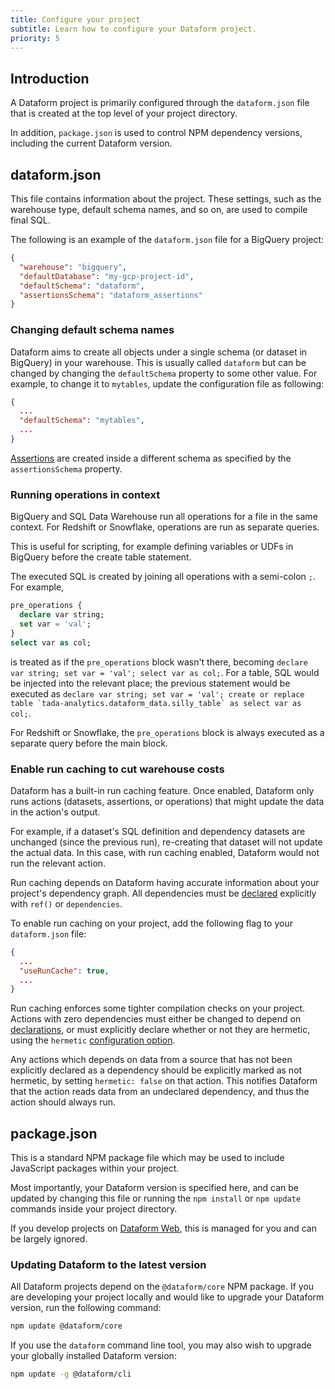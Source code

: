 ```yaml
---
title: Configure your project
subtitle: Learn how to configure your Dataform project.
priority: 5
---
```


## Introduction

A Dataform project is primarily configured through the `dataform.json` file that is created at the top level of your project directory.

In addition, `package.json` is used to control NPM dependency versions, including the current Dataform version.

## dataform.json

This file contains information about the project. These settings, such as the warehouse type, default schema names, and so on, are used to compile final SQL.

The following is an example of the `dataform.json` file for a BigQuery project:

```json
{
  "warehouse": "bigquery",
  "defaultDatabase": "my-gcp-project-id",
  "defaultSchema": "dataform",
  "assertionsSchema": "dataform_assertions"
}
```

### Changing default schema names

Dataform aims to create all objects under a single schema (or dataset in BigQuery) in your warehouse. This is usually called `dataform` but can be changed
by changing the `defaultSchema` property to some other value. For example, to change it to `mytables`, update the configuration file as following:

```json
{
  ...
  "defaultSchema": "mytables",
  ...
}
```

[Assertions](assertions) are created inside a different schema as specified by the `assertionsSchema` property.

### Running operations in context

BigQuery and SQL Data Warehouse run all operations for a file in the same context. For Redshift or Snowflake, operations are run as separate queries.

This is useful for scripting, for example defining variables or UDFs in BigQuery before the create table statement.

The executed SQL is created by joining all operations with a semi-colon `;`. For example,

```sql
pre_operations {
  declare var string;
  set var = 'val';
}
select var as col;
```

is treated as if the `pre_operations` block wasn't there, becoming `declare var string; set var = 'val'; select var as col;`. For a table, SQL would be injected into the relevant place; the previous statement would be executed as `` declare var string; set var = 'val'; create or replace table `tada-analytics.dataform_data.silly_table` as select var as col; ``.

For Redshift or Snowflake, the `pre_operations` block is always executed as a separate query before the main block.

### Enable run caching to cut warehouse costs

Dataform has a built-in run caching feature. Once enabled, Dataform only runs actions (datasets, assertions, or operations) that might update the data in the action's output.

For example, if a dataset's SQL definition and dependency datasets are unchanged (since the previous run), re-creating that dataset will not update the actual data. In this case, with run caching enabled, Dataform would not run the relevant action.

<div className="bp3-callout bp3-icon-info-sign bp3-intent-warning" markdown="1">
  Run caching depends on Dataform having accurate information about your project's dependency graph. All dependencies must be <a href="/guides/datasets/publish#referencing-other-datasets">declared</a> explicitly with <code>ref()</code> or <code>dependencies</code>.
</div>

To enable run caching on your project, add the following flag to your `dataform.json` file:

```json
{
  ...
  "useRunCache": true,
  ...
}
```

Run caching enforces some tighter compilation checks on your project. Actions with zero dependencies must either be changed to depend on [declarations](declarations), or must explicitly declare whether or not they are hermetic, using the `hermetic` [configuration option](../reference#ITableConfig).

<div className="bp3-callout bp3-icon-info-sign bp3-intent-warning" markdown="1">
  Any actions which depends on data from a source that has not been explicitly declared as a dependency should be explicitly marked as not hermetic, by setting <code>hermetic: false</code> on that action. This notifies Dataform that the action reads data from an undeclared dependency, and thus the action should always run.
</div>

## package.json

This is a standard NPM package file which may be used to include JavaScript packages within your project.

Most importantly, your Dataform version is specified here, and can be updated by changing this file or running the `npm install` or `npm update` commands inside your project directory.

If you develop projects on <a target="_blank" rel="noopener" href="https://dataform.co">Dataform Web</a>, this is managed for you and can be largely ignored.

### Updating Dataform to the latest version

All Dataform projects depend on the `@dataform/core` NPM package. If you are developing your project locally and would like to upgrade your Dataform version, run the following command:

```bash
npm update @dataform/core
```

If you use the `dataform` command line tool, you may also wish to upgrade your globally installed Dataform version:

```bash
npm update -g @dataform/cli
```
